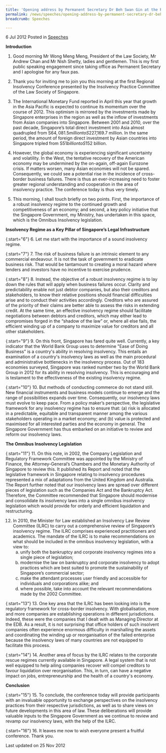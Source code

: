```yaml
---
title: 'Opening address by Permanent Secretary Dr Beh Swan Gin at the Regional Insolvency Conference 2012'
permalink: /news/speeches/opening-address-by-permanent-secretary-dr-beh-swan-gin-at-the-regional-insolvency-conference-2012/
breadcrumb: Speeches

---
```



6 Jul 2012 Posted in [Speeches](/news/speeches)

**Introduction**

1. Good morning Mr Wong Meng Meng, President of the Law Society, Mr Andrew Chan and Mr Nish Shetty, ladies and gentlemen. This is my first public speaking engagement since taking office as Permanent Secretary and I apologise for any faux pas.

2. Thank you for inviting me to join you this morning at the first Regional Insolvency Conference presented by the Insolvency Practice Committee of the Law Society of Singapore.  

3. The International Monetary Fund reported in April this year that growth in the Asia Pacific is expected to continue its momentum over the course of 2012. This optimism is mirrored by the investments made by Singapore enterprises in the region as well as the inflow of investments from Asian companies into Singapore. Between 2001 and 2010, over the past decade, Singapore’s total direct investment into Asia almost quadrupled from S$64,081.5 million to S$227,169.7 million. In the same period, the amount of foreign direct investment by Asian countries into Singapore tripled from S$51 billion to S$152 billion.

4. However, the global economy is experiencing significant uncertainty and volatility. In the West, the tentative recovery of the American economy may be undermined by the on-again, off-again Eurozone crisis. If matters worsen, many Asian economies will not be spared. Consequently, we could see a potential rise in the incidence of cross-border business failures. There is thus an ever-increasing need to foster greater regional understanding and cooperation in the area of insolvency practice.  The conference today is thus very timely.  

5. This morning, I shall touch briefly on two points. First, the importance of a robust insolvency regime to the continued growth and competitiveness of an economy; and second, a key policy initiative that the Singapore Government, my Ministry, has undertaken in this space, which is the Omnibus Insolvency legislation.   

**Insolvency Regime as a Key Pillar of Singapore’s Legal Infrastructure**


{:start="6"}
6. Let me start with the importance of a sound insolvency regime.  


{:start="7"}
7. The risk of business failure is an intrinsic element to any commercial endeavour.  It is not the task of government to eradicate business risk. That would be tantamount to creating a moral hazard where lenders and investors have no incentive to exercise prudence. 


{:start="8"}
8. Instead, the objective of a robust insolvency regime is to lay down the rules that will apply when business failures occur. Clarity and predictability enable not just debtor companies, but also their creditors and stakeholders, to know their relative positions should financial difficulties arise and to conduct their activities accordingly. Creditors who are assured of the priority of their claims are better able to assess the risks in extending credit. At the same time, an effective insolvency regime should facilitate negotiations between debtors and creditors, which may either lead to compromises forged in the “shadow of the law” or, where all else fails, the efficient winding up of a company to maximize value for creditors and all other stakeholders. 


{:start="9"}
9. On this front, Singapore has fared quite well. Currently, a key indicator that the World Bank Group uses to determine "Ease of Doing Business" is a country's ability in resolving insolvency. This entails an examination of a country's insolvency laws as well as the main procedural and administrative bottlenecks in the insolvency process. Out of 183 economies surveyed, Singapore was ranked number two by the World Bank Group in 2012 for its ability in resolving insolvency. This is encouraging and is testament to the effectiveness of the existing insolvency regime.


{:start="10"}
10. But methods of conducting commerce do not stand still. New financial instruments and business models continue to emerge and the range of possibilities expands over time. Consequently, our insolvency laws must evolve to keep pace. From a policy maker’s perspective, the legislative framework for any insolvency regime has to ensure that: (a) risk is allocated in a predictable, equitable and transparent manner among the various stakeholders operating in a market economy; and (b) value is protected and maximised for all interested parties and the economy in general. The Singapore Government has thus embarked on an initiative to review and reform our insolvency laws. 

**The Omnibus Insolvency Legislation**


{:start="11"}
11. On this note, in 2002, the Company Legislation and Regulatory Framework Committee was appointed by the Ministry of Finance, the Attorney-General’s Chambers and the Monetary Authority of Singapore to review this. It published its Report and noted that the legislative framework in Singapore relating to insolvency procedures represented a mix of adaptations from the United Kingdom and Australia. The Report further noted that our insolvency laws are spread over different pieces of legislation such as the Companies Act and the Bankruptcy Act. Therefore, the Committee recommended that Singapore should modernise and consolidate its insolvency laws into a single omnibus insolvency legislation which would provide for orderly and efficient liquidation and restructuring. 


<ol start="12">
<li>In 2010, the Minister for Law established an Insolvency Law Review Committee (ILRC) to carry out a comprehensive review of Singapore’s insolvency regime. The ILRC comprises experienced practitioners and academics. The mandate of the ILRC is to make recommendations on what should be included in the omnibus insolvency legislation, with a view to:

<ol style="list-style-type: lower-alpha">
<li> unify both the bankruptcy and corporate insolvency regimes into a single piece of legislation;</li>
<li> modernise the law on bankruptcy and corporate insolvency to adopt practices which are best suited to promote the sustainability of Singapore’s commercial sector;</li>
<li>make the attendant processes user friendly and accessible for individuals and corporations alike; and</li>
<li>where possible, take into account the relevant recommendations made by the 2002 Committee.</li>
</ol>


</li>
</ol>


{:start="13"}
13. One key area that the ILRC has been looking into is the regulatory framework for cross-border insolvency. With globalisation, more and more companies are establishing operations in different jurisdictions. Indeed, these were the companies that I dealt with as Managing Director at the EDB. As a result, it is not surprising that office holders of such insolvent companies often experience enormous difficulty in marshalling the assets and coordinating the winding up or reorganisation of the failed enterprise because the insolvency laws of many countries are not equipped to facilitate this process.


{:start="14"}
14. Another area of focus by the ILRC relates to the corporate rescue regimes currently available in Singapore. A legal system that is not well equipped to help ailing companies recover will compel creditors to favour liquidation over reorganisation.  This, in turn, can have a negative impact on jobs, entrepreneurship and the health of a country's economy.     

**Conclusion**

{:start="15"}
15. To conclude, the conference today will provide participants with an invaluable opportunity to exchange perspectives on the insolvency practices from their respective jurisdictions, as well as to share views on future developments in this area of law. These deliberations will provide valuable inputs to the Singapore Government as we continue to review and revamp our insolvency laws, with the help of the ILRC. 

{:start="16"}
16. It leaves me now to wish everyone present a fruitful conference. Thank you.

<p class="right-side-updated">Last updated on 25 Nov 2012</p>


